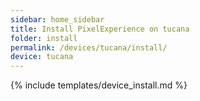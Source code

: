 ```yaml
---
sidebar: home_sidebar
title: Install PixelExperience on tucana
folder: install
permalink: /devices/tucana/install/
device: tucana
---
```

{% include templates/device_install.md %}
